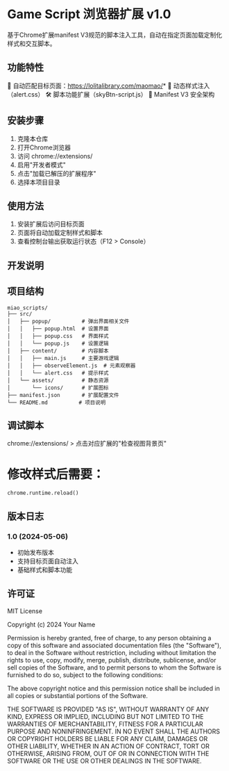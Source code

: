 <!--
 * @Author: liyanminghui@codeck.ai
 * @Date: 2025-05-06 17:25:02
 * @LastEditTime: 2025-05-16 15:27:40
 * @LastEditors: liyanminghui@codeck.ai
 * @Description: 
 * @FilePath: /miao_scripts/README.md
-->
# Game Script 浏览器扩展 v1.0

基于Chrome扩展manifest V3规范的脚本注入工具，自动在指定页面加载定制化样式和交互脚本。

## 功能特性
🎯 自动匹配目标页面：https://lolitalibrary.com/maomao/*
🎨 动态样式注入（alert.css）
🛠️ 脚本功能扩展（skyBtn-script.js）
🔌 Manifest V3 安全架构

## 安装步骤
1. 克隆本仓库
2. 打开Chrome浏览器
3. 访问 chrome://extensions/
4. 启用"开发者模式" 
5. 点击"加载已解压的扩展程序"
6. 选择本项目目录

## 使用方法
1. 安装扩展后访问目标页面
2. 页面将自动加载定制样式和脚本
3. 查看控制台输出获取运行状态（F12 > Console）

## 开发说明

## 项目结构

```
miao_scripts/
├── src/
│   ├── popup/          # 弹出界面相关文件
│   │   ├── popup.html  # 设置界面
│   │   ├── popup.css   # 界面样式
│   │   └── popup.js    # 设置逻辑
│   ├── content/        # 内容脚本
│   │   ├── main.js     # 主要游戏逻辑
│   │   ├── observeElement.js  # 元素观察器
│   │   └── alert.css   # 提示样式
│   └── assets/         # 静态资源
│       └── icons/      # 扩展图标
├── manifest.json       # 扩展配置文件
└── README.md          # 项目说明
```

## 调试脚本
chrome://extensions/ > 点击对应扩展的"检查视图背景页"

# 修改样式后需要：
```
chrome.runtime.reload()
```

## 版本日志
### 1.0 (2024-05-06)
- 初始发布版本
- 支持目标页面自动注入
- 基础样式和脚本功能

## 许可证
MIT License

Copyright (c) 2024 Your Name

Permission is hereby granted, free of charge, to any person obtaining a copy
of this software and associated documentation files (the "Software"), to deal
in the Software without restriction, including without limitation the rights
to use, copy, modify, merge, publish, distribute, sublicense, and/or sell
copies of the Software, and to permit persons to whom the Software is
furnished to do so, subject to the following conditions:

The above copyright notice and this permission notice shall be included in all
copies or substantial portions of the Software.

THE SOFTWARE IS PROVIDED "AS IS", WITHOUT WARRANTY OF ANY KIND, EXPRESS OR
IMPLIED, INCLUDING BUT NOT LIMITED TO THE WARRANTIES OF MERCHANTABILITY,
FITNESS FOR A PARTICULAR PURPOSE AND NONINFRINGEMENT. IN NO EVENT SHALL THE
AUTHORS OR COPYRIGHT HOLDERS BE LIABLE FOR ANY CLAIM, DAMAGES OR OTHER
LIABILITY, WHETHER IN AN ACTION OF CONTRACT, TORT OR OTHERWISE, ARISING FROM,
OUT OF OR IN CONNECTION WITH THE SOFTWARE OR THE USE OR OTHER DEALINGS IN THE
SOFTWARE.
